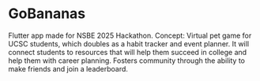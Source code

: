 # GoBananas
Flutter app made for NSBE 2025 Hackathon. Concept: Virtual pet game for UCSC students, which doubles as a habit tracker and event planner. It will connect students to resources that will help them succeed in college and help them with career planning. Fosters community through the ability to make friends and join a leaderboard.
